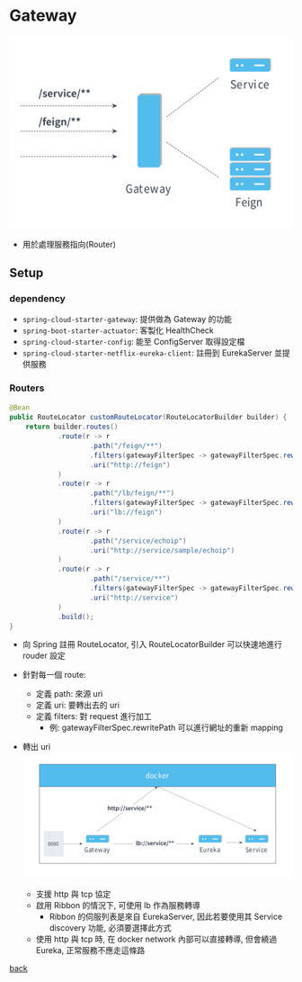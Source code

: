 # Gateway
<img src="../docs/gateway.svg" width="800">

- 用於處理服務指向(Router)

## Setup
### dependency
- `spring-cloud-starter-gateway`: 提供做為 Gateway 的功能
- `spring-boot-starter-actuator`: 客製化 HealthCheck
- `spring-cloud-starter-config`: 能至 ConfigServer 取得設定檔
- `spring-cloud-starter-netflix-eureka-client`: 註冊到 EurekaServer 並提供服務

### Routers
```java
@Bean
public RouteLocator customRouteLocator(RouteLocatorBuilder builder) {
    return builder.routes()
            .route(r -> r
                    .path("/feign/**")
                    .filters(gatewayFilterSpec -> gatewayFilterSpec.rewritePath("/feign/(?<segment>.*)", "/${segment}"))
                    .uri("http://feign")
            )
            .route(r -> r
                    .path("/lb/feign/**")
                    .filters(gatewayFilterSpec -> gatewayFilterSpec.rewritePath("/lb/feign/(?<segment>.*)", "/${segment}"))
                    .uri("lb://feign")
            )
            .route(r -> r
                    .path("/service/echoip")
                    .uri("http://service/sample/echoip")
            )
            .route(r -> r
                    .path("/service/**")
                    .filters(gatewayFilterSpec -> gatewayFilterSpec.rewritePath("/service/(?<segment>.*)", "/${segment}"))
                    .uri("http://service")
            )
            .build();
}
```
- 向 Spring 註冊 RouteLocator, 引入 RouteLocatorBuilder 可以快速地進行 rouder 設定
- 針對每一個 route:
    - 定義 path: 來源 uri
    - 定義 uri: 要轉出去的 uri
    - 定義 filters: 對 request 進行加工
        - 例: gatewayFilterSpec.rewritePath 可以進行網址的重新 mapping
- 轉出 uri
    <img src="../docs/http_vs_lb.svg" width="800">

    - 支援 http 與 tcp 協定
    - 啟用 Ribbon 的情況下, 可使用 lb 作為服務轉導
        - Ribbon 的伺服列表是來自 EurekaServer, 因此若要使用其 Service discovery 功能, 必須要選擇此方式
    - 使用 http 與 tcp 時, 在 docker network 內部可以直接轉導, 但會繞過 Eureka, 正常服務不應走這條路

[back](../README.md#detail)
